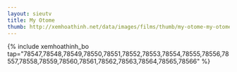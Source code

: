 ```yaml
---
layout: sieutv
title: My Otome
thumb: http://xemhoathinh.net/data/images/films/thumb/my-otome-my-otome-2012.jpg
---
```

{% include xemhoathinh_bo tap="78547,78548,78549,78550,78551,78552,78553,78554,78555,78556,78557,78558,78559,78560,78561,78562,78563,78564,78565,78566" %} 
